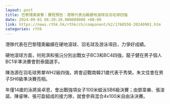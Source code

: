 ```yaml
---
layout: post
title: 巴黎殘奧直擊｜賽程預告：港隊代表出戰硬地滾球及羽毛球四強
date: 2024-09-01 06:20:28.000000000 +08:00
link: https://news.rthk.hk/rthk/ch/component/k2/1768550-20240901.htm
categories: rthk
---
```


港隊代表在巴黎殘奧繼續在硬地滾球、羽毛球及游泳項目，力爭好成績。

硬地滾球方面，何宛淇和張沅分別出戰女子BC3和BC4四強，龍子健在男子個人BC1半準決賽會對泰國選手。

陳浩源在羽毛球男單WH2級四強，將會迎戰南韓21歲代表于秀榮。朱文佳會在男子SH6級準決賽亮相。

年僅14歲的泳將吳卓恩，會出戰強項女子100米蛙泳SB6級決賽；由鄧韋樂、張浚諾、陳睿琳、張可盈組成的接力隊，就會參與混合4x100米自由泳決賽。
